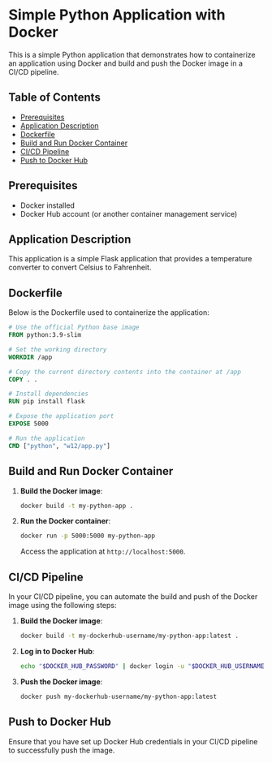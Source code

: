 # Simple Python Application with Docker

This is a simple Python application that demonstrates how to containerize an application using Docker and build and push the Docker image in a CI/CD pipeline.

## Table of Contents

- [Prerequisites](#prerequisites)
- [Application Description](#application-description)
- [Dockerfile](#dockerfile)
- [Build and Run Docker Container](#build-and-run-docker-container)
- [CI/CD Pipeline](#cicd-pipeline)
- [Push to Docker Hub](#push-to-docker-hub)

## Prerequisites

- Docker installed
- Docker Hub account (or another container management service)

## Application Description

This application is a simple Flask application that provides a temperature converter to convert Celsius to Fahrenheit.

## Dockerfile

Below is the Dockerfile used to containerize the application:

```dockerfile
# Use the official Python base image
FROM python:3.9-slim

# Set the working directory
WORKDIR /app

# Copy the current directory contents into the container at /app
COPY . .

# Install dependencies
RUN pip install flask

# Expose the application port
EXPOSE 5000

# Run the application
CMD ["python", "w12/app.py"]
```

## Build and Run Docker Container

1. **Build the Docker image**:

   ```bash
   docker build -t my-python-app .
   ```

2. **Run the Docker container**:

   ```bash
   docker run -p 5000:5000 my-python-app
   ```

   Access the application at `http://localhost:5000`.

## CI/CD Pipeline

In your CI/CD pipeline, you can automate the build and push of the Docker image using the following steps:

1. **Build the Docker image**:

   ```bash
   docker build -t my-dockerhub-username/my-python-app:latest .
   ```

2. **Log in to Docker Hub**:

   ```bash
   echo "$DOCKER_HUB_PASSWORD" | docker login -u "$DOCKER_HUB_USERNAME" --password-stdin
   ```

3. **Push the Docker image**:

   ```bash
   docker push my-dockerhub-username/my-python-app:latest
   ```

## Push to Docker Hub

Ensure that you have set up Docker Hub credentials in your CI/CD pipeline to successfully push the image.
